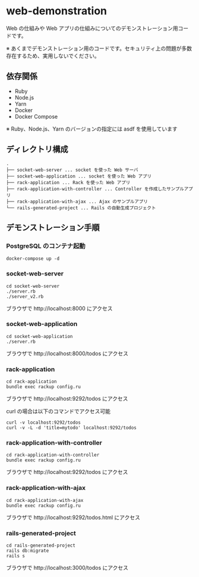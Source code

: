 # web-demonstration

Web の仕組みや Web アプリの仕組みについてのデモンストレーション用コードです。

※ あくまでデモンストレーション用のコードです。セキュリティ上の問題が多数存在するため、実用しないでください。

## 依存関係

* Ruby
* Node.js
* Yarn
* Docker
* Docker Compose

※ Ruby、Node.js、Yarn のバージョンの指定には asdf を使用しています

## ディレクトリ構成

```
.
├── socket-web-server ... socket を使った Web サーバ
├── socket-web-application ... socket を使った Web アプリ
├── rack-application ... Rack を使った Web アプリ
├── rack-application-with-controller ... Controller を作成したサンプルアプリ
├── rack-application-with-ajax ... Ajax のサンプルアプリ
└── rails-generated-project ... Rails の自動生成プロジェクト
```

## デモンストレーション手順

### PostgreSQL のコンテナ起動

```shell
docker-compose up -d
```

### socket-web-server

```shell
cd socket-web-server
./server.rb
./server_v2.rb
```

ブラウザで http://localhost:8000 にアクセス

### socket-web-application

```shell
cd socket-web-application
./server.rb
```

ブラウザで http://localhost:8000/todos にアクセス

### rack-application

```shell
cd rack-application
bundle exec rackup config.ru
```

ブラウザで http://localhost:9292/todos にアクセス

curl の場合は以下のコマンドでアクセス可能

```shell
curl -v localhost:9292/todos
curl -v -L -d 'title=mytodo' localhost:9292/todos
```

### rack-application-with-controller

```shell
cd rack-application-with-controller
bundle exec rackup config.ru
```

ブラウザで http://localhost:9292/todos にアクセス

### rack-application-with-ajax

```shell
cd rack-application-with-ajax
bundle exec rackup config.ru
```

ブラウザで http://localhost:9292/todos.html にアクセス

### rails-generated-project

```shell
cd rails-generated-project
rails db:migrate
rails s
```

ブラウザで http://localhost:3000/todos にアクセス
